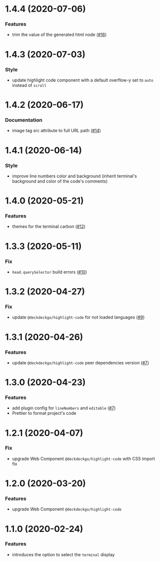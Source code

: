 <a name="1.4.4"></a>

# 1.4.4 (2020-07-06)

### Features

- trim the value of the generated html node ([#16](https://github.com/deckgo/gatsby-remark-highlight-code/pull/16))

<a name="1.4.3"></a>

# 1.4.3 (2020-07-03)

### Style

- update highlight code component with a default overflow-y set to `auto` instead of `scroll`

<a name="1.4.2"></a>

# 1.4.2 (2020-06-17)

### Documentation

- image tag src attribute to full URL path ([#14](https://github.com/deckgo/gatsby-remark-highlight-code/issues/14))

<a name="1.4.1"></a>

# 1.4.1 (2020-06-14)

### Style

- improve line numbers color and background (inherit terminal's background and color of the code's comments)

<a name="1.4.0"></a>

# 1.4.0 (2020-05-21)

### Features

- themes for the terminal carbon ([#12](https://github.com/deckgo/gatsby-remark-highlight-code/issues/12))

<a name="1.3.3"></a>

# 1.3.3 (2020-05-11)

### Fix

- `head.querySelector` build errors ([#10](https://github.com/deckgo/gatsby-remark-highlight-code/issues/10)) 

<a name="1.3.2"></a>

# 1.3.2 (2020-04-27)

### Fix

- update `@deckdeckgo/highlight-code` for not loaded languages ([#9](https://github.com/deckgo/gatsby-remark-highlight-code/issues/9))

<a name="1.3.1"></a>

# 1.3.1 (2020-04-26)

### Features

- update `@deckdeckgo/highlight-code` peer dependencies version ([#7](https://github.com/deckgo/gatsby-remark-highlight-code/issues/7))

<a name="1.3.0"></a>

# 1.3.0 (2020-04-23)

### Features

- add plugin config for `lineNumbers` and `editable` ([#7](https://github.com/deckgo/gatsby-remark-highlight-code/issues/7))
- Prettier to format project's code

<a name="1.2.1"></a>

# 1.2.1 (2020-04-07)

### Fix

- upgrade Web Component `@deckdeckgo/highlight-code` with CSS import fix

<a name="1.2.0"></a>

# 1.2.0 (2020-03-20)

### Features

- upgrade Web Component `@deckdeckgo/highlight-code`

<a name="1.1.0"></a>

# 1.1.0 (2020-02-24)

### Features

- introduces the option to select the `terminal` display
